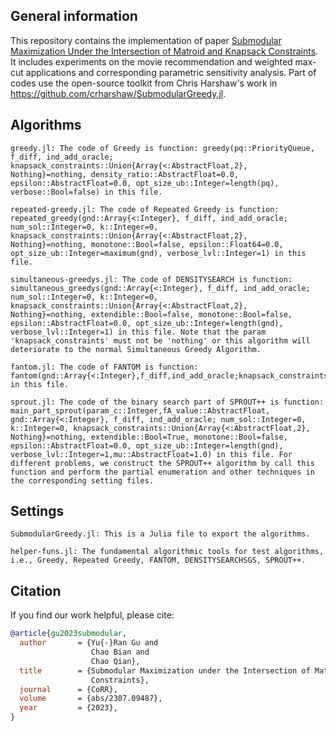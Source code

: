 ## General information

This repository contains the implementation of paper [Submodular Maximization Under the Intersection of Matroid and Knapsack Constraints](https://arxiv.org/abs/2307.09487). It includes experiments on the movie recommendation and weighted max-cut applications and corresponding parametric sensitivity analysis. Part of codes use the open-source toolkit from Chris Harshaw's work in https://github.com/crharshaw/SubmodularGreedy.jl.


## Algorithms

```
greedy.jl: The code of Greedy is function: greedy(pq::PriorityQueue, f_diff, ind_add_oracle; knapsack_constraints::Union{Array{<:AbstractFloat,2}, Nothing}=nothing, density_ratio::AbstractFloat=0.0, epsilon::AbstractFloat=0.0, opt_size_ub::Integer=length(pq), verbose::Bool=false) in this file.

repeated-greedy.jl: The code of Repeated Greedy is function: repeated_greedy(gnd::Array{<:Integer}, f_diff, ind_add_oracle; num_sol::Integer=0, k::Integer=0, knapsack_constraints::Union{Array{<:AbstractFloat,2}, Nothing}=nothing, monotone::Bool=false, epsilon::Float64=0.0, opt_size_ub::Integer=maximum(gnd), verbose_lvl::Integer=1) in this file.

simultaneous-greedys.jl: The code of DENSITYSEARCH is function: simultaneous_greedys(gnd::Array{<:Integer}, f_diff, ind_add_oracle; num_sol::Integer=0, k::Integer=0, knapsack_constraints::Union{Array{<:AbstractFloat,2}, Nothing}=nothing, extendible::Bool=false, monotone::Bool=false, epsilon::AbstractFloat=0.0, opt_size_ub::Integer=length(gnd), verbose_lvl::Integer=1) in this file. Note that the param 'knapsack_constraints' must not be 'nothing' or this algorithm will deteriorate to the normal Simultaneous Greedy Algorithm.

fantom.jl: The code of FANTOM is function: fantom(gnd::Array{<:Integer},f_diff,ind_add_oracle;knapsack_constraints::Union{Array{<:AbstractFloat,2},Nothing}=nothing,epsilon::AbstractFloat=0.5,k::Integer) in this file.

sprout.jl: The code of the binary search part of SPROUT++ is function: main_part_sprout(param_c::Integer,fA_value::AbstractFloat, gnd::Array{<:Integer}, f_diff, ind_add_oracle; num_sol::Integer=0, k::Integer=0, knapsack_constraints::Union{Array{<:AbstractFloat,2}, Nothing}=nothing, extendible::Bool=True, monotone::Bool=false, epsilon::AbstractFloat=0.0, opt_size_ub::Integer=length(gnd), verbose_lvl::Integer=1,mu::AbstractFloat=1.0) in this file. For different problems, we construct the SPROUT++ algorithm by call this function and perform the partial enumeration and other techniques in the corresponding setting files.
```

## Settings

```
SubmodularGreedy.jl: This is a Julia file to export the algorithms.

helper-funs.jl: The fundamental algorithmic tools for test algorithms, i.e., Greedy, Repeated Greedy, FANTOM, DENSITYSEARCHSGS, SPROUT++.
```

## Citation

If you find our work helpful, please cite:

```bibtex
@article{gu2023submodular,
  author       = {Yu{-}Ran Gu and
                  Chao Bian and
                  Chao Qian},
  title        = {Submodular Maximization under the Intersection of Matroid and Knapsack
                  Constraints},
  journal      = {CoRR},
  volume       = {abs/2307.09487},
  year         = {2023},
}
```
